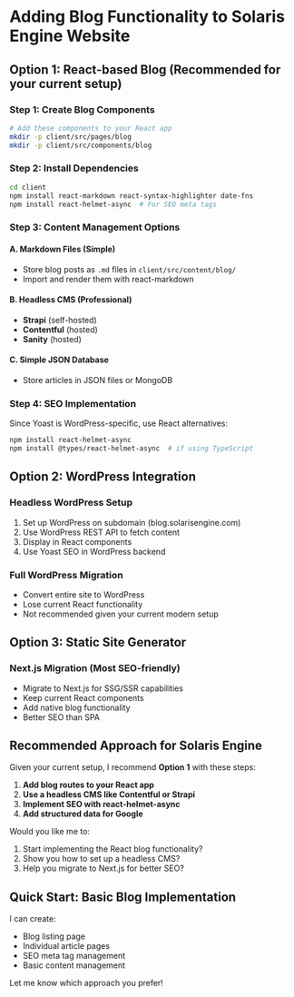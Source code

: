 # Adding Blog Functionality to Solaris Engine Website

## Option 1: React-based Blog (Recommended for your current setup)

### Step 1: Create Blog Components

```bash
# Add these components to your React app
mkdir -p client/src/pages/blog
mkdir -p client/src/components/blog
```

### Step 2: Install Dependencies

```bash
cd client
npm install react-markdown react-syntax-highlighter date-fns
npm install react-helmet-async  # For SEO meta tags
```

### Step 3: Content Management Options

#### A. Markdown Files (Simple)

- Store blog posts as `.md` files in `client/src/content/blog/`
- Import and render them with react-markdown

#### B. Headless CMS (Professional)

- **Strapi** (self-hosted)
- **Contentful** (hosted)
- **Sanity** (hosted)

#### C. Simple JSON Database

- Store articles in JSON files or MongoDB

### Step 4: SEO Implementation

Since Yoast is WordPress-specific, use React alternatives:

```bash
npm install react-helmet-async
npm install @types/react-helmet-async  # if using TypeScript
```

## Option 2: WordPress Integration

### Headless WordPress Setup

1. Set up WordPress on subdomain (blog.solarisengine.com)
2. Use WordPress REST API to fetch content
3. Display in React components
4. Use Yoast SEO in WordPress backend

### Full WordPress Migration

- Convert entire site to WordPress
- Lose current React functionality
- Not recommended given your current modern setup

## Option 3: Static Site Generator

### Next.js Migration (Most SEO-friendly)

- Migrate to Next.js for SSG/SSR capabilities
- Keep current React components
- Add native blog functionality
- Better SEO than SPA

## Recommended Approach for Solaris Engine

Given your current setup, I recommend **Option 1** with these steps:

1. **Add blog routes to your React app**
2. **Use a headless CMS like Contentful or Strapi**
3. **Implement SEO with react-helmet-async**
4. **Add structured data for Google**

Would you like me to:

1. Start implementing the React blog functionality?
2. Show you how to set up a headless CMS?
3. Help you migrate to Next.js for better SEO?

## Quick Start: Basic Blog Implementation

I can create:

- Blog listing page
- Individual article pages
- SEO meta tag management
- Basic content management

Let me know which approach you prefer!

